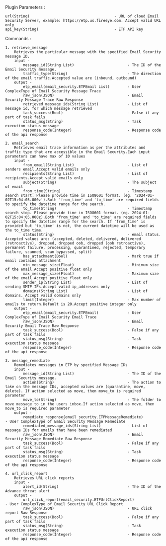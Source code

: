 Plugin Parameters :

	url(String)                                      - URL of cloud Email Security Server, example: https://etp.us.fireeye.com. Accept valid URL only
	api_key(String)                                  - ETP API key

Commands :

	1. retrieve_message
		Retrieves the particular message with the specified Email Security message ID.
		input -
			message_id(String List)                        - The ID of the Email Security message.
			traffic_type(String)                           - The direction of the email traffic.Accepted value are (inbound, outbound)
		output -
			etp_email(email_security.ETPEmail List)        - User ComplexType of Email Security Message Trace
			raw_json(JSON)                                 - Email Security Message Trace Raw Response
			retrieved_message_ids(String List)             - List of message id, for which message retrieved
			task_success(Bool)                             - False if any part of task fails
			status_msg(String)                             - Task execution status message
			response_code(Integer)                         - Response code of the api response

	2. email_search
		Retrieves email trace information as per the attributes and traffic type that are accessible in the Email Security.Each input parameters can have max of 10 values
		input -
			from_email(String List)                        - List of senders email.Accept valid emails only
			recipients(String List)                        - List of recipients.Accept valid emails only
			subject(String)                                - The subject of email
			from_time(String)                              - Timestamp search start. Please provide time in ISO8601 format. (eg. '2024-01-02T15:04:05.000z').Both 'from_time' and 'to_time' are required fields to specify the datetime range for the search.
			to_time(String)                                - Timestamp search stop. Please provide time in ISO8601 format. (eg. 2024-01-02T15:04:05.000z).Both 'from_time' and 'to_time' are required fields to specify the datetime range for the search. If 'from_time' is provided but 'to_time' is not, the current datetime will be used as the to_time time.
			status(String)                                 - email status. Accepted values are: (accepted, deleted, delivered, delivered (retroactive), dropped, dropped oob, dropped (oob retroactive), permanent failure, processing, quarantined, rejected, temporary failure, scanned, scan bypassed, split)
			has_attachment(Bool)                           - Mark true if email contains attachment
			min_message_size(Float)                        - Minimum size of the email.Accept positive float only
			max_message_size(Float)                        - Maximum size of the email.Accept positive float only
			sender_ip(String List)                         - List of sending SMTP IPs.Accept valid ip_addresses only
			domains(String List)                           - List of domains. Accept valid domains only
			limit(Integer)                                 - Max number of emails to return.Default is 20.Accept positive integer only
		output -
			etp_email(email_security.ETPEmail)             - User ComplexType of Email Security Email Trace
			raw_json(JSON)                                 - Email Security Email Trace Raw Response
			task_success(Bool)                             - False if any part of task fails
			status_msg(String)                             - Task execution status message
			response_code(Integer)                         - Response code of the api response

	3. message_remediate
		Remediates messages in ETP by specified Message IDs
		input -
			message_id(String List)                        - The ID of the Email Security message.
			action(String)                                 - The action to take on the message IDs, accepted values are (quarantine, move, delete). If action selected as move, then move_to is required parameter
			move_to(String)                                - The folder to move message to in the users inbox.If action selected as move, then move_to is required parameter
		output -
			remediate_response(email_security.ETPMessageRemediate)                  - User ComplexType of Email Security Message Remediate
			remediated_message_ids(String List)            - List of message IDs for emails that have been remediated
			raw_json(JSON)                                 - Email Security Message Remediate Raw Response
			task_success(Bool)                             - False if any part of task fails
			status_msg(String)                             - Task execution status message
			response_code(Integer)                         - Response code of the api response

	4. url_click_report
		Retrieves URL click reports
		input -
			alert_id(String)                               - The ID of the Advance threat alert
		output -
			url_click_report(email_security.ETPUrlClickReport)                      - User ComplexType of Email Security URL Click Report
			raw_json(JSON)                                 - URL click report Raw Response
			task_success(Bool)                             - False if any part of task fails
			status_msg(String)                             - Task execution status message
			response_code(Integer)                         - Response code of the api response

